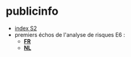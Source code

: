 # publicinfo

* [index S2](https://Newdevprojects.github.io/publicinfo)
* premiers échos de l'analyse de risques E6 :
    * **[FR](https://Newdevprojects.github.io/publicinfo/E6/2018-04_FR.html)**
    * **[NL](https://Newdevprojects.github.io/publicinfo/E6/2018-04_NL..html)**
